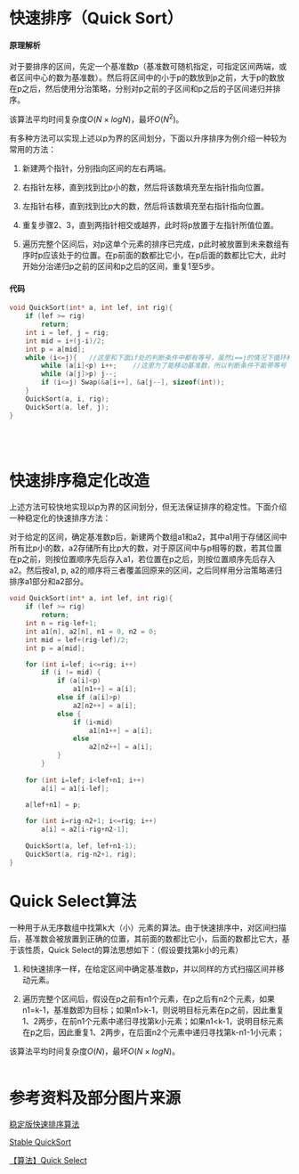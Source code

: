 # 快速排序（Quick Sort）
#### 原理解析

对于要排序的区间，先定一个基准数p（基准数可随机指定，可指定区间两端，或者区间中心的数为基准数）。然后将区间中的小于p的数放到p之前，大于p的数放在p之后，然后使用分治策略，分别对p之前的子区间和p之后的子区间递归并排序。

该算法平均时间复杂度$O(N\times log N)$，最坏$O(N^2)$。

有多种方法可以实现上述以p为界的区间划分，下面以升序排序为例介绍一种较为常用的方法：

1. 新建两个指针，分别指向区间的左右两端。
   
2. 右指针左移，直到找到比p小的数，然后将该数填充至左指针指向位置。

3. 左指针右移，直到找到比p大的数，然后将该数填充至右指针指向位置。

4. 重复步骤2、3，直到两指针相交或越界，此时将p放置于左指针所值位置。

5. 遍历完整个区间后，对p这单个元素的排序已完成，p此时被放置到未来数组有序时p应该处于的位置。在p前面的数都比它小，在p后面的数都比它大，此时开始分治递归p之前的区间和p之后的区间，重复1至5步。

#### 代码
```cpp
void QuickSort(int* a, int lef, int rig){
    if (lef >= rig) 
        return;
    int i = lef, j = rig;
    int mid = i+(j-i)/2;
    int p = a[mid];
    while (i<=j){   //这里和下面if处的判断条件中都有等号，虽然i==j的情况下循环和swap没有意义，但仍需要i和j的移动，否则会进入死循环
        while (a[i]<p) i++;    //这里为了能移动基准数，所以判断条件不能带等号
        while (a[j]>p) j--;
        if (i<=j) Swap(&a[i++], &a[j--], sizeof(int));     
    }
    QuickSort(a, i, rig);
    QuickSort(a, lef, j);
}
```
<br/><br/>

# 快速排序稳定化改造
上述方法可较快地实现以p为界的区间划分，但无法保证排序的稳定性。下面介绍一种稳定化的快速排序方法：

对于给定的区间，确定基准数p后，新建两个数组a1和a2，其中a1用于存储区间中所有比p小的数，a2存储所有比p大的数，对于原区间中与p相等的数，若其位置在p之前，则按位置顺序先后存入a1，若位置在p之后，则按位置顺序先后存入a2。然后按a1, p, a2的顺序将三者覆盖回原来的区间，之后同样用分治策略递归排序a1部分和a2部分。
```cpp
void QuickSort(int* a, int lef, int rig){
    if (lef >= rig) 
        return;
    int n = rig-lef+1;
    int a1[n], a2[n], n1 = 0, n2 = 0;
    int mid = lef+(rig-lef)/2;
    int p = a[mid];

    for (int i=lef; i<=rig; i++) 
        if (i != mid) {
            if (a[i]<p)
                a1[n1++] = a[i];
            else if (a[i]>p) 
                a2[n2++] = a[i];
            else {
                if (i<mid)
                    a1[n1++] = a[i];
                else 
                    a2[n2++] = a[i];
            }
        }
    
    for (int i=lef; i<lef+n1; i++)
        a[i] = a1[i-lef];

    a[lef+n1] = p;
    
    for (int i=rig-n2+1; i<=rig; i++)
        a[i] = a2[i-rig+n2-1];
    
    QuickSort(a, lef, lef+n1-1);
    QuickSort(a, rig-n2+1, rig);
}
```

# Quick Select算法
一种用于从无序数组中找第k大（小）元素的算法。由于快速排序中，对区间扫描后，基准数会被放置到正确的位置，其前面的数都比它小，后面的数都比它大，基于该性质，Quick Select的算法思想如下：（假设要找第k小的元素）

1. 和快速排序一样，在给定区间中确定基准数p，并以同样的方式扫描区间并移动元素。

2. 遍历完整个区间后，假设在p之前有n1个元素，在p之后有n2个元素，如果n1=k-1，基准数即为目标；如果n1>k-1，则说明目标元素在p之前，因此重复1、2两步，在前n1个元素中递归寻找第k小元素；如果n1<k-1，说明目标元素在p之后，因此重复1、2两步，在后面n2个元素中递归寻找第k-n1-1小元素；

该算法平均时间复杂度$O(N)$，最坏$O(N\times log N)$。
```cpp

```

# 参考资料及部分图片来源
[稳定版快速排序算法](https://bitjoy.net/2016/08/18/the-stable-quick-sort/)

[Stable QuickSort](https://www.geeksforgeeks.org/stable-quicksort/)

[【算法】Quick Select](https://www.cnblogs.com/LinMiaoJia/p/QuickSelect.html)
